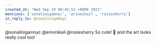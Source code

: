 ```yaml
---
created_at: "Wed Sep 29 00:45:53 +0000 2021"
mentions: ['sonalinigamnyc', 'erinmikail', 'rosiesherry']
in_reply_to: @sonalinigamnyc
---
```


@sonalinigamnyc @erinmikail @rosiesherry So cute! 🥰 and the art looks really cool too!